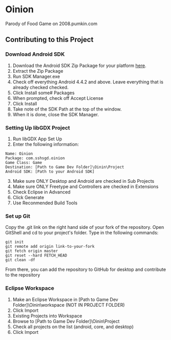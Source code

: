# Oinion
Parody of Food Game on 2008.pumkin.com

## Contributing to this Project

### Download Android SDK
1. Download the Android SDK Zip Package for your platform [here](https://developer.android.com/sdk/index.html#Other).
2. Extract the Zip Package
3. Run SDK Manager.exe
4. Check off everything Android 4.4.2 and above. Leave everything that is already checked checked.
5. Click Install some# Packages
6. When prompted, check off Accept License
7. Click Install
8. Take note of the SDK Path at the top of the window.
9. When it is done, close the SDK Manager.

### Setting Up libGDX Project
1. Run libGDX App Set Up
2. Enter the following information:
```
Name: Oinion
Package: com.sshsgd.oinion
Game Class: Game
Destination: [Path to Game Dev Folder]\Oinin\Project
Android SDK: [Path to your Android SDK]
```
3. Make sure ONLY Desktop and Android are checked in Sub Projects
4. Make sure ONLY Freetype and Controllers are checked in Extensions
5. Check Eclipse in Advanced
6. Click Generate
7. Use Reconmended Build Tools

### Set up Git
Copy the .git link on the right hand side of your fork of the repository. Open GitShell and cd to your project's folder. Type in the following commands:
```
git init
git remote add origin link-to-your-fork
git fetch origin master
git reset --hard FETCH_HEAD
git clean -df
```
From there, you can add the repository to GitHub for desktop and contribute to the repository

### Eclipse Workspace
1. Make an Eclipse Workspace in [Path to Game Dev Folder]\Oinin\workspace (NOT IN PROJECT FOLDER)
2. Click Import
3. Existing Projects into Workspace
4. Browse to [Path to Game Dev Folder]\Oinin\Project
5. Check all projects on the list (android, core, and desktop)
6. Click Import
